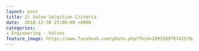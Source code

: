 ```yaml
---
layout: post
title: 2) Valve Selection Criteria
date:  2018-12-30 23:00:00 +0900
categories:
- Engineering - Valves
feature_image: https://www.facebook.com/photo.php?fbid=1893189787425704&set=a.1893187554092594&type=3&theater
---
```



[^1]: Valve Handbook, 2nd ed., p.1.

[^2]: Valve Selection Handbook, 5th ed., p.2

